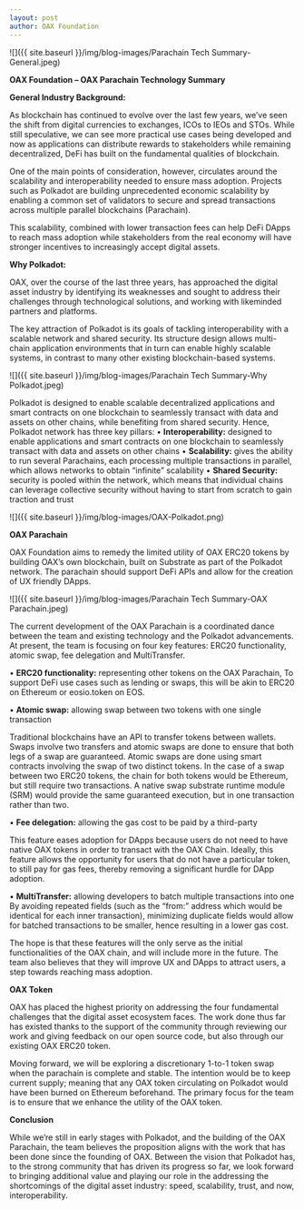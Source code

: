 ```yaml
---
layout: post
author: OAX Foundation
---
```


![]({{ site.baseurl }}/img/blog-images/Parachain Tech Summary-General.jpeg)

<b>OAX Foundation – OAX Parachain Technology Summary</b><b>General Industry Background:</b>As blockchain has continued to evolve over the last few years, we’ve seen the shift from digital currencies to exchanges, ICOs to IEOs and STOs. While still speculative, we can see more practical use cases being developed and now as applications can distribute rewards to stakeholders while remaining decentralized, DeFi has built on the fundamental qualities of blockchain. One of the main points of consideration, however, circulates around the scalability and interoperability needed to ensure mass adoption. Projects such as Polkadot are building unprecedented economic scalability by enabling a common set of validators to secure and spread transactions across multiple parallel blockchains (Parachain). This scalability, combined with lower transaction fees can help DeFi DApps to reach mass adoption while stakeholders from the real economy will have stronger incentives to increasingly accept digital assets. <b>Why Polkadot:</b>OAX, over the course of the last three years, has approached the digital asset industry by identifying its weaknesses and sought to address their challenges through technological solutions, and working with likeminded partners and platforms.The key attraction of Polkadot is its goals of tackling interoperability with a scalable network and shared security. Its structure design allows multi-chain application environments that in turn can enable highly scalable systems, in contrast to many other existing blockchain-based systems.

![]({{ site.baseurl }}/img/blog-images/Parachain Tech Summary-Why Polkadot.jpeg)

Polkadot is designed to enable scalable decentralized applications and smart contracts on one blockchain to seamlessly transact with data and assets on other chains, while benefiting from shared security. Hence, Polkadot network has three key pillars:•	<b>Interoperability:</b> designed to enable applications and smart contracts on one blockchain to seamlessly transact with data and assets on other chains•	<b>Scalability:</b> gives the ability to run several Parachains, each processing multiple transactions in parallel, which allows networks to obtain “infinite” scalability•	<b>Shared Security:</b> security is pooled within the network, which means that individual chains can leverage collective security without having to start from scratch to gain traction and trust![]({{ site.baseurl }}/img/blog-images/OAX-Polkadot.png)

<b>OAX Parachain</b>OAX Foundation aims to remedy the limited utility of OAX ERC20 tokens by building OAX’s own blockchain, built on Substrate as part of the Polkadot network. The parachain should support DeFi APIs and allow for the creation of UX friendly DApps. 

![]({{ site.baseurl }}/img/blog-images/Parachain Tech Summary-OAX Parachain.jpeg)

The current development of the OAX Parachain is a coordinated dance between the team and existing technology and the Polkadot advancements. At present, the team is focusing on four key features: ERC20 functionality, atomic swap, fee delegation and MultiTransfer.•	<b>ERC20 functionality:</b> representing other tokens on the OAX Parachain, To support DeFi use cases such as lending or swaps, this will be akin to ERC20 on Ethereum or eosio.token on EOS.•	<b>Atomic swap:</b> allowing swap between two tokens with one single transactionTraditional blockchains have an API to transfer tokens between wallets. Swaps involve two transfers and atomic swaps are done to ensure that both legs of a swap are guaranteed. Atomic swaps are done using smart contracts involving the swap of two distinct tokens. In the case of a swap between two ERC20 tokens, the chain for both tokens would be Ethereum, but still require two transactions. A native swap substrate runtime module (SRM) would provide the same guaranteed execution, but in one transaction rather than two.•	<b>Fee delegation:</b> allowing the gas cost to be paid by a third-partyThis feature eases adoption for DApps because users do not need to have native OAX tokens in order to transact with the OAX Chain. Ideally, this feature allows the opportunity for users that do not have a particular token, to still pay for gas fees, thereby removing a significant hurdle for DApp adoption.•	<b>MultiTransfer:</b> allowing developers to batch multiple transactions into one By avoiding repeated fields (such as the “from:” address which would be identical for each inner transaction), minimizing duplicate fields would allow for batched transactions to be smaller, hence resulting in a lower gas cost.The hope is that these features will the only serve as the initial functionalities of the OAX chain, and will include more in the future. The team also believes that they will improve UX and DApps to attract users, a step towards reaching mass adoption. 

<b>OAX Token</b>OAX has placed the highest priority on addressing the four fundamental challenges that the digital asset ecosystem faces. The work done thus far has existed thanks to the support of the community through reviewing our work and giving feedback on our open source code, but also through our existing OAX ERC20 token. Moving forward, we will be exploring a discretionary 1-to-1 token swap when the parachain is complete and stable. The intention would be to keep current supply;meaning that any OAX token circulating on Polkadot would have been burned on Ethereum beforehand. The primary focus for the team is to ensure that we enhance the utility of the OAX token.<b>Conclusion</b>While we’re still in early stages with Polkadot, and the building of the OAX Parachain, the team believes the proposition aligns with the work that has been done since the founding of OAX. Between the vision that Polkadot has, to the strong community that has driven its progress so far, we look forward to bringing additional value and playing our role in the addressing the shortcomings of the digital asset industry: speed, scalability, trust, and now, interoperability. 
